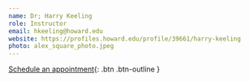 ```yaml
---
name: Dr; Harry Keeling
role: Instructor
email: hkeeling@howard.edu
website: https://profiles.howard.edu/profile/39661/harry-keeling
photo: alex_square_photo.jpeg
---
```


[Schedule an appointment](https://calendly.com/hkeeling/15min){: .btn .btn-outline }

